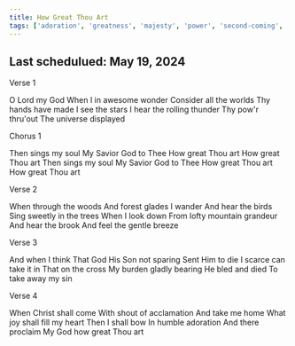 ```yaml
---
title: How Great Thou Art
tags: ['adoration', 'greatness', 'majesty', 'power', 'second-coming', 'worship']
---
```


## Last schedulued: May 19, 2024          

Verse 1

O Lord my God
When I in awesome wonder
Consider all the worlds
Thy hands have made
I see the stars
I hear the rolling thunder
Thy pow'r thru'out
The universe displayed

Chorus 1

Then sings my soul
My Savior God to Thee
How great Thou art
How great Thou art
Then sings my soul
My Savior God to Thee
How great Thou art
How great Thou art

Verse 2

When through the woods
And forest glades I wander
And hear the birds
Sing sweetly in the trees
When I look down
From lofty mountain grandeur
And hear the brook
And feel the gentle breeze

Verse 3

And when I think
That God His Son not sparing
Sent Him to die
I scarce can take it in
That on the cross
My burden gladly bearing
He bled and died
To take away my sin

Verse 4

When Christ shall come
With shout of acclamation
And take me home
What joy shall fill my heart
Then I shall bow
In humble adoration
And there proclaim
My God how great Thou art
